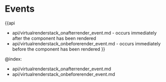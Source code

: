 
Events
=======

{{api
- api/virtualrenderstack_onafterrender_event.md - occurs immediately after the component has been rendered
- api/virtualrenderstack_onbeforerender_event.md - occurs immediately before the component has been rendered
}}

@index:
- api/virtualrenderstack_onafterrender_event.md
- api/virtualrenderstack_onbeforerender_event.md


